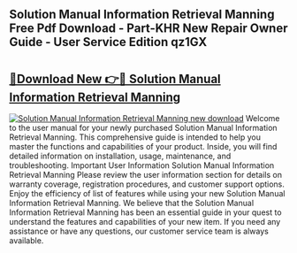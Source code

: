 ## Solution Manual Information Retrieval Manning Free Pdf Download - Part-KHR New Repair Owner Guide - User Service Edition qz1GX

# <h2><a href="http://bc55670.oget.top/?id=Solution+Manual+Information+Retrieval+Manning">🔗Download New 👉🔴 Solution Manual Information Retrieval Manning</a></h2>

[![Solution Manual Information Retrieval Manning new download](https://i.imgur.com/5g1atiW.png)](http://bc55670.oget.top/?id=Solution+Manual+Information+Retrieval+Manning)
Welcome to the user manual for your newly purchased Solution Manual Information Retrieval Manning. This comprehensive guide is intended to help you master the functions and capabilities of your product. Inside, you will find detailed information on installation, usage, maintenance, and troubleshooting. Important User Information Solution Manual Information Retrieval Manning Please review the user information section for details on warranty coverage, registration procedures, and customer support options. Enjoy the efficiency of list of features while using your new Solution Manual Information Retrieval Manning. We believe that the Solution Manual Information Retrieval Manning has been an essential guide in your quest to understand the features and capabilities of your new item. If you need any assistance or have any questions, our customer service team is always available.
